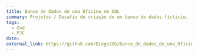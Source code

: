 ```yaml
---
title: Banco de dados de uma Oficina em SQL
summary: Projetos / Desafio de criação de um banco de dados ficticio.
tags:
  - Cod
  - PJC
date:
external_link: https://github.com/DiegoJSG/Banco_de_dados_de_uma_Oficina_em_SQL.git
---
```

